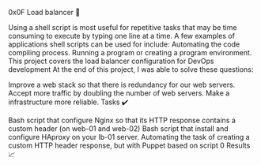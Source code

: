 0x0F Load balancer 🔧

Using a shell script is most useful for repetitive tasks that may be time consuming to execute by typing one line at a time. A few examples of applications shell scripts can be used for include: Automating the code compiling process. Running a program or creating a program environment. This project covers the load balancer configuration for DevOps development
At the end of this project, I was able to solve these questions:

Improve a web stack so that there is redundancy for our web servers.
Accept more traffic by doubling the number of web servers.
Make a infrastructure more reliable.
Tasks ✔️

Bash script that configure Nginx so that its HTTP response contains a custom header (on web-01 and web-02)
Bash script that install and configure HAproxy on your lb-01 server.
Automating the task of creating a custom HTTP header response, but with Puppet based on script 0
Results 📈

